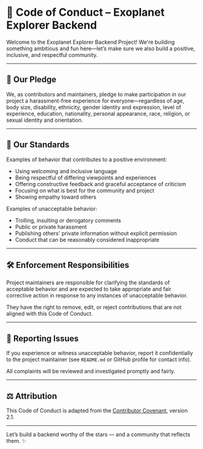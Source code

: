 # 🌌 Code of Conduct – Exoplanet Explorer Backend

Welcome to the Exoplanet Explorer Backend Project! We're building something ambitious and fun here—let’s make sure we also build a positive, inclusive, and respectful community.

---

## 🌟 Our Pledge

We, as contributors and maintainers, pledge to make participation in our project a harassment-free experience for everyone—regardless of age, body size, disability, ethnicity, gender identity and expression, level of experience, education, nationality, personal appearance, race, religion, or sexual identity and orientation.

---

## 🤝 Our Standards

Examples of behavior that contributes to a positive environment:

- Using welcoming and inclusive language
- Being respectful of differing viewpoints and experiences
- Offering constructive feedback and graceful acceptance of criticism
- Focusing on what is best for the community and project
- Showing empathy toward others

Examples of unacceptable behavior:

- Trolling, insulting or derogatory comments
- Public or private harassment
- Publishing others' private information without explicit permission
- Conduct that can be reasonably considered inappropriate

---

## 🛠 Enforcement Responsibilities

Project maintainers are responsible for clarifying the standards of acceptable behavior and are expected to take appropriate and fair corrective action in response to any instances of unacceptable behavior.

They have the right to remove, edit, or reject contributions that are not aligned with this Code of Conduct.

---

## 📢 Reporting Issues

If you experience or witness unacceptable behavior, report it confidentially to the project maintainer (see `README.md` or GitHub profile for contact info).

All complaints will be reviewed and investigated promptly and fairly.

---

## ⚖️ Attribution

This Code of Conduct is adapted from the [Contributor Covenant](https://www.contributor-covenant.org), version 2.1.

---

Let’s build a backend worthy of the stars — and a community that reflects them. ✨